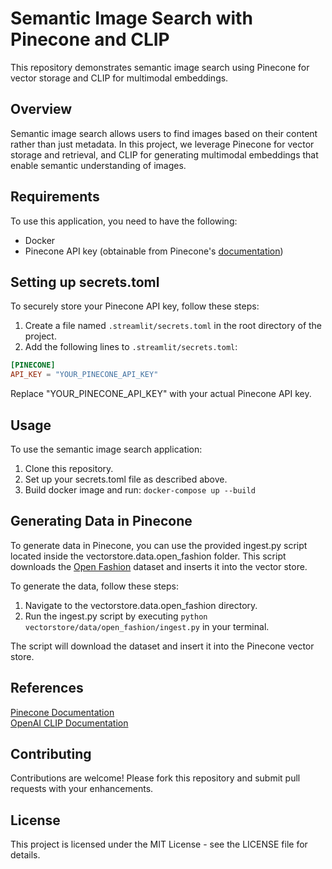 # Semantic Image Search with Pinecone and CLIP

This repository demonstrates semantic image search using Pinecone for vector storage and CLIP for multimodal embeddings.

## Overview

Semantic image search allows users to find images based on their content rather than just metadata. In this project, we leverage Pinecone for vector storage and retrieval, and CLIP for generating multimodal embeddings that enable semantic understanding of images.

## Requirements

To use this application, you need to have the following:

- Docker
- Pinecone API key (obtainable from Pinecone's [documentation](https://docs.pinecone.io/v1/docs/quickstart#2-get-your-api-key))

## Setting up secrets.toml

To securely store your Pinecone API key, follow these steps:

1. Create a file named `.streamlit/secrets.toml` in the root directory of the project.
2. Add the following lines to `.streamlit/secrets.toml`:

```toml
[PINECONE]
API_KEY = "YOUR_PINECONE_API_KEY"
```

Replace "YOUR_PINECONE_API_KEY" with your actual Pinecone API key.

## Usage

To use the semantic image search application:

1. Clone this repository.
2. Set up your secrets.toml file as described above.
3. Build docker image and run: `docker-compose up --build`

## Generating Data in Pinecone

To generate data in Pinecone, you can use the provided ingest.py script located inside the vectorstore.data.open_fashion folder. This script downloads the [Open Fashion](https://www.kaggle.com/datasets/paramaggarwal/fashion-product-images-small) dataset and inserts it into the vector store.

To generate the data, follow these steps:

1. Navigate to the vectorstore.data.open_fashion directory.
2. Run the ingest.py script by executing `python vectorstore/data/open_fashion/ingest.py` in your terminal.

The script will download the dataset and insert it into the Pinecone vector store.

## References

[Pinecone Documentation](https://docs.pinecone.io/docs/overview) <br>
[OpenAI CLIP Documentation](https://openai.com/research/clip)

## Contributing
Contributions are welcome! Please fork this repository and submit pull requests with your enhancements.

## License
This project is licensed under the MIT License - see the LICENSE file for details.
